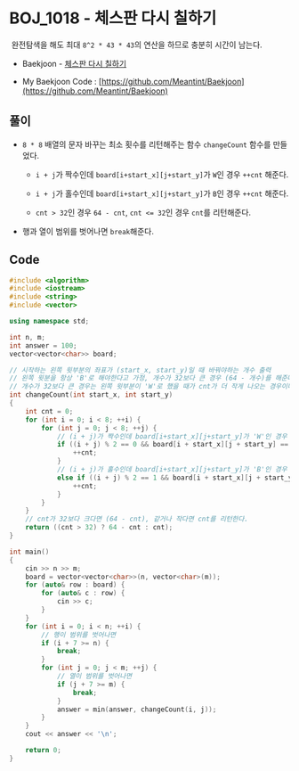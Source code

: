 # BOJ_1018 - 체스판 다시 칠하기

&nbsp;완전탐색을 해도 최대 `8^2 * 43 * 43`의 연산을 하므로 충분히 시간이 남는다.

- Baekjoon - [체스판 다시 칠하기](https://www.acmicpc.net/problem/1018)

- My Baekjoon Code : [https://github.com/Meantint/Baekjoon](https://github.com/Meantint/Baekjoon)

## 풀이

- `8 * 8` 배열의 문자 바꾸는 최소 횟수를 리턴해주는 함수 `changeCount` 함수를 만들었다.

  - `i + j`가 짝수인데 `board[i+start_x][j+start_y]`가 `W`인 경우 `++cnt` 해준다.

  - `i + j`가 홀수인데 `board[i+start_x][j+start_y]`가 `B`인 경우 `++cnt` 해준다.

  - `cnt > 32`인 경우 `64 - cnt`, `cnt <= 32`인 경우 `cnt`를 리턴해준다.

- 행과 열이 범위를 벗어나면 `break`해준다.

## Code

```cpp
#include <algorithm>
#include <iostream>
#include <string>
#include <vector>

using namespace std;

int n, m;
int answer = 100;
vector<vector<char>> board;

// 시작하는 왼쪽 윗부분의 좌표가 (start_x, start_y)일 때 바꿔야하는 개수 출력
// 왼쪽 윗분을 항상 'B'로 해야한다고 가정, 개수가 32보다 큰 경우 (64 - 개수)를 해준다.
// 개수가 32보다 큰 경우는 왼쪽 윗부분이 'W'로 했을 때가 cnt가 더 작게 나오는 경우이다.
int changeCount(int start_x, int start_y)
{
    int cnt = 0;
    for (int i = 0; i < 8; ++i) {
        for (int j = 0; j < 8; ++j) {
            // (i + j)가 짝수인데 board[i+start_x][j+start_y]가 'W'인 경우
            if ((i + j) % 2 == 0 && board[i + start_x][j + start_y] == 'W') {
                ++cnt;
            }
            // (i + j)가 홀수인데 board[i+start_x][j+start_y]가 'B'인 경우
            else if ((i + j) % 2 == 1 && board[i + start_x][j + start_y] == 'B') {
                ++cnt;
            }
        }
    }
    // cnt가 32보다 크다면 (64 - cnt), 같거나 작다면 cnt를 리턴한다.
    return ((cnt > 32) ? 64 - cnt : cnt);
}

int main()
{
    cin >> n >> m;
    board = vector<vector<char>>(n, vector<char>(m));
    for (auto& row : board) {
        for (auto& c : row) {
            cin >> c;
        }
    }
    for (int i = 0; i < n; ++i) {
        // 행이 범위를 벗어나면
        if (i + 7 >= n) {
            break;
        }
        for (int j = 0; j < m; ++j) {
            // 열이 범위를 벗어나면
            if (j + 7 >= m) {
                break;
            }
            answer = min(answer, changeCount(i, j));
        }
    }
    cout << answer << '\n';

    return 0;
}
```
